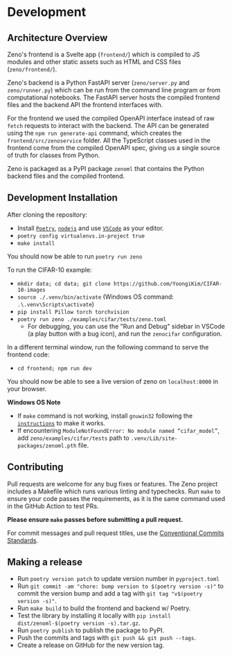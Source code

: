 # Development

## Architecture Overview

Zeno's frontend is a Svelte app (`frontend/`) which is compiled to JS modules and other static assets such as HTML and CSS files (`zeno/frontend/`).

Zeno's backend is a Python FastAPI server (`zeno/server.py` and `zeno/runner.py`) which can be run from the command line program or from computational notebooks.
The FastAPI server hosts the compiled frontend files and the backend API the frontend interfaces with.

For the frontend we used the compiled OpenAPI interface instead of raw `fetch` requests to interact with the backend.
The API can be generated using the `npm run generate-api` command, which creates the `frontend/src/zenoservice` folder.
All the TypeScript classes used in the frontend come from the compiled OpenAPI spec, giving us a single source of truth for classes from Python.

Zeno is packaged as a PyPI package `zenoml` that contains the Python backend files and the compiled frontend.

## Development Installation

After cloning the repository:

- Install [`Poetry`](https://python-poetry.org/docs/master/#installing-with-the-official-installer), [`nodejs`](https://nodejs.org/en/download/) and use [`VSCode`](https://code.visualstudio.com/) as your editor.
- `poetry config virtualenvs.in-project true`
- `make install`

You should now be able to run `poetry run zeno`

To run the CIFAR-10 example:

- `mkdir data; cd data; git clone https://github.com/YoongiKim/CIFAR-10-images`
- `source ./.venv/bin/activate` (Windows OS command: `.\.venv\Scripts\activate`)
- `pip install Pillow torch torchvision`
- `poetry run zeno ./examples/cifar/tests/zeno.toml`
  - For debugging, you can use the "Run and Debug" sidebar in VSCode (a play button with a bug icon), and run the `zenocifar` configuration.

In a different terminal window, run the following command to serve the frontend code:

- `cd frontend; npm run dev`

You should now be able to see a live version of zeno on `localhost:8000` in your browser.

**Windows OS Note**

- If `make` command is not working, install `gnuwin32` following the [`instructions`](https://superuser.com/a/1634350) to make it works.
- If encountering `ModuleNotFoundError: No module named “cifar_model”`, add `zeno/examples/cifar/tests` path to `.venv/Lib/site-packages/zenoml.pth` file.

## Contributing

Pull requests are welcome for any bug fixes or features.
The Zeno project includes a Makefile which runs various linting and typechecks.
Run `make` to ensure your code passes the requirements, as it is the same command used in the GitHub Action to test PRs.

**Please ensure `make` passes before submitting a pull request.**

For commit messages and pull request titles, use the [Conventional Commits Standards](https://www.conventionalcommits.org/en/v1.0.0/#summary).

## Making a release

- Run `poetry version patch` to update version number in `pyproject.toml`
- Run `git commit -am "chore: bump version to $(poetry version -s)"` to commit the version bump and add a tag with `git tag "v$(poetry version -s)"`.
- Run `make build` to build the frontend and backend w/ Poetry.
- Test the library by installing it locally with `pip install dist/zenoml-$(poetry version -s).tar.gz`.
- Run `poetry publish` to publish the package to PyPI.
- Push the commits and tags with `git push && git push --tags`.
- Create a release on GitHub for the new version tag.
